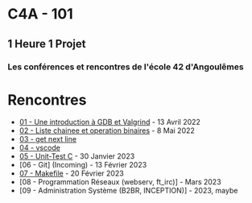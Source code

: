 # C4A - 101
## 1 Heure 1 Projet
### Les conférences et rencontres de l'école 42 d'Angoulêmes

# Rencontres

* [01 - Une introduction à GDB et Valgrind](1_GDB_Valgrind/CONF01-BRIEF-42.pdf) - 13 Avril 2022
* [02 - Liste chainee et operation binaires](2_Operateur_Binaire_et_Liste_Chainee/CONF02-BRIEF-42.pdf) - 8 Mai 2022
* [03 - get next line](3_get_next_line)
* [04 - vscode](4_vscode)
* [05 - Unit-Test C](https://github.com/thibautdbs/1h1p_greatest) - 30 Janvier 2023
* [06 - Git] (Incoming) - 13 Février 2023
* [07 - Makefile](https://github.com/thibautdbs/1h1p_make) - 20 Février 2023
* [08 - Programmation Réseaux (webserv, ft_irc)] - Mars 2023
* [09 - Administration Système (B2BR, INCEPTION)] - 2023, maybe
